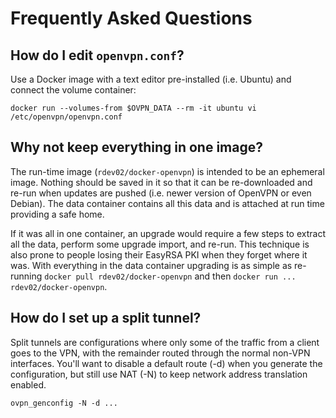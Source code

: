 # Frequently Asked Questions

## How do I edit `openvpn.conf`?

Use a Docker image with a text editor pre-installed (i.e. Ubuntu) and connect the volume container:

    docker run --volumes-from $OVPN_DATA --rm -it ubuntu vi /etc/openvpn/openvpn.conf


## Why not keep everything in one image?

The run-time image (`rdev02/docker-openvpn`) is intended to be an ephemeral image. Nothing should be saved in it so that it can be re-downloaded and re-run when updates are pushed (i.e. newer version of OpenVPN or even Debian). The data container contains all this data and is attached at run time providing a safe home.

If it was all in one container, an upgrade would require a few steps to extract all the data, perform some upgrade import, and re-run. This technique is also prone to people losing their EasyRSA PKI when they forget where it was.  With everything in the data container upgrading is as simple as re-running `docker pull rdev02/docker-openvpn` and then `docker run ... rdev02/docker-openvpn`.

## How do I set up a split tunnel?

Split tunnels are configurations where only some of the traffic from a client goes to the VPN, with the remainder routed through the normal non-VPN interfaces. You'll want to disable a default route (-d) when you generate the configuration, but still use NAT (-N) to keep network address translation enabled. 

    ovpn_genconfig -N -d ...

